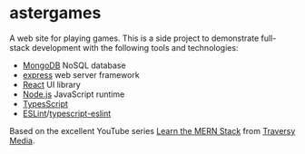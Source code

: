 # astergames

A web site for playing games. This is a side project to demonstrate full-stack development with the following tools and technologies:

- [MongoDB](https://www.mongodb.com/) NoSQL database
- [express](http://expressjs.com/) web server framework
- [React](https://reactjs.org/) UI library
- [Node.js](https://nodejs.org) JavaScript runtime
- [TypesScript](https://www.typescriptlang.org/)
- [ESLint](https://eslint.org/)/[typescript-eslint](https://github.com/typescript-eslint/typescript-eslint)

Based on the excellent YouTube series [Learn the MERN Stack](https://www.youtube.com/playlist?list=PLillGF-RfqbbiTGgA77tGO426V3hRF9iE) from [Traversy Media](https://www.youtube.com/user/TechGuyWeb).
